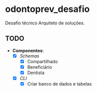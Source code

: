 # odontoprev_desafio
Desafio técnico Arquiteto de soluções.


## TODO

- **Componentes**:
    * [x] *Schemas*
        * [x] Compartilhado
        * [x] Beneficiário
        * [x] Dentista
  
    * [x] *CLI*
        * [x] Criar banco de dados e tabelas